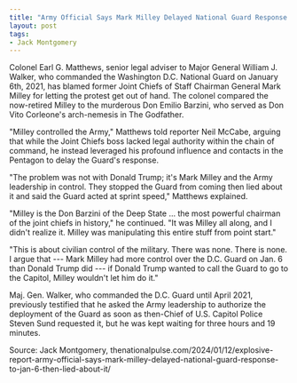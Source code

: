 ```yaml
---
title: "Army Official Says Mark Milley Delayed National Guard Response to Jan 6 'Then Lied About It'"
layout: post
tags:
- Jack Montgomery
---
```


Colonel Earl G. Matthews, senior legal adviser to Major General William J. Walker, who commanded the Washington D.C. National Guard on January 6th, 2021, has blamed former Joint Chiefs of Staff Chairman General Mark Milley for letting the protest get out of hand. The colonel compared the now-retired Milley to the murderous Don Emilio Barzini, who served as Don Vito Corleone's arch-nemesis in The Godfather.

"Milley controlled the Army," Matthews told reporter Neil McCabe, arguing that while the Joint Chiefs boss lacked legal authority within the chain of command, he instead leveraged his profound influence and contacts in the Pentagon to delay the Guard's response.

"The problem was not with Donald Trump; it's Mark Milley and the Army leadership in control. They stopped the Guard from coming then lied about it and said the Guard acted at sprint speed," Matthews explained.

"Milley is the Don Barzini of the Deep State ... the most powerful chairman of the joint chiefs in history," he continued. "It was Milley all along, and I didn't realize it. Milley was manipulating this entire stuff from point start."

"This is about civilian control of the military. There was none. There is none. I argue that --- Mark Milley had more control over the D.C. Guard on Jan. 6 than Donald Trump did --- if Donald Trump wanted to call the Guard to go to the Capitol, Milley wouldn't let him do it."

Maj. Gen. Walker, who commanded the D.C. Guard until April 2021, previously testified that he asked the Army leadership to authorize the deployment of the Guard as soon as then-Chief of U.S. Capitol Police Steven Sund requested it, but he was kept waiting for three hours and 19 minutes.

Source: Jack Montgomery, thenationalpulse.com/2024/01/12/explosive-report-army-official-says-mark-milley-delayed-national-guard-response-to-jan-6-then-lied-about-it/
